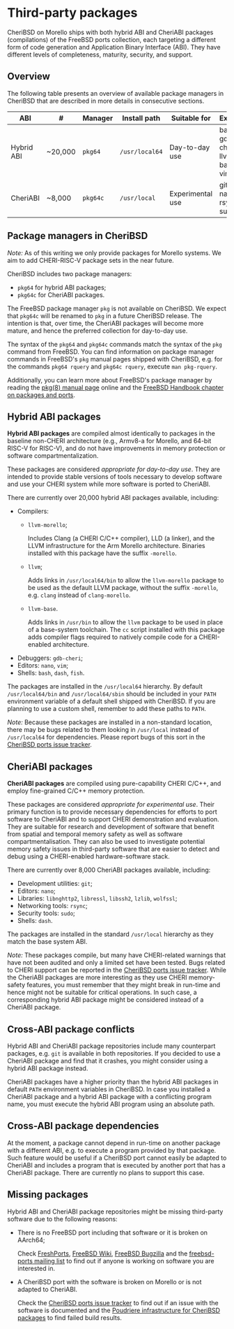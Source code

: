 # Third-party packages

CheriBSD on Morello ships with both hybrid ABI and CheriABI packages
(compilations) of the FreeBSD ports collection, each targeting a different
form of code generation and Application Binary Interface (ABI).
They have different levels of completeness, maturity, security, and support.

## Overview

The following table presents an overview of available package managers in
CheriBSD that are described in more details in consecutive sections.

| ABI        | #       | Manager | Install path   | Suitable for     | Examples |
|------------|---------|---------|----------------|------------------|----------|
| Hybrid ABI | ~20,000 | `pkg64` | `/usr/local64` | Day-to-day use   | bash<br/>gdb-cheri<br/>llvm-base<br/>vim |
| CheriABI   | ~8,000  | `pkg64c`| `/usr/local`   | Experimental use | git<br/>nano<br/>rsync<br/>sudo |

## Package managers in CheriBSD

*Note:* As of this writing we only provide packages for Morello systems.
We aim to add CHERI-RISC-V package sets in the near future.

CheriBSD includes two package managers:
* `pkg64` for hybrid ABI packages;
* `pkg64c` for CheriABI packages.

The FreeBSD package manager `pkg` is not available on CheriBSD.
We expect that `pkg64c` will be renamed to `pkg` in a future CheriBSD release.
The intention is that, over time, the CheriABI packages will become more
mature, and hence the preferred collection for day-to-day use.

The syntax of the `pkg64` and `pkg64c` commands match the syntax of the `pkg`
command from FreeBSD.
You can find information on package manager commands in FreeBSD's `pkg` manual
pages shipped with CheriBSD, e.g. for the commands `pkg64 rquery` and
`pkg64c rquery`, execute `man pkg-rquery`.

Additionally, you can learn more about FreeBSD's package manager by reading the
[pkg(8) manual page](https://www.freebsd.org/cgi/man.cgi?pkg(7)) online
and the [FreeBSD Handbook chapter on packages and
ports](https://docs.freebsd.org/en/books/handbook/ports/).

## Hybrid ABI packages

**Hybrid ABI packages** are compiled almost identically to packages in the
baseline non-CHERI architecture (e.g., Armv8-a for Morello, and 64-bit
RISC-V for RISC-V), and do not have improvements in memory protection or
software compartmentalization.

These packages are considered *appropriate for day-to-day use*.
They are intended to provide stable versions of tools necessary to develop
software and use your CHERI system while more software is ported to CheriABI.

There are currently over 20,000 hybrid ABI packages available, including:
* Compilers:
  * `llvm-morello`;

    Includes Clang (a CHERI C/C++ compiler), LLD (a linker), and the LLVM
    infrastructure for the Arm Morello architecture.
    Binaries installed with this package have the suffix `-morello`.

  * `llvm`;

    Adds links in `/usr/local64/bin` to allow the `llvm-morello` package to be
    used as the default LLVM package, without the suffix `-morello`,
    e.g. `clang` instead of `clang-morello`.

  * `llvm-base`.

    Adds links in `/usr/bin` to allow the `llvm` package to be used in place of
    a base-system toolchain. The `cc` script installed with this package adds
    compiler flags required to natively compile code for a CHERI-enabled
    architecture.
* Debuggers: `gdb-cheri`;
* Editors: `nano`, `vim`;
* Shells: `bash`, `dash`, `fish`.

The packages are installed in the `/usr/local64` hierarchy.
By default `/usr/local64/bin` and `/usr/local64/sbin` should be included in your
`PATH` environment variable of a default shell shipped with CheriBSD.
If you are planning to use a custom shell, remember to add these paths to
`PATH`.

*Note:* Because these packages are installed in a non-standard location,
there may be bugs related to them looking in `/usr/local` instead of
`/usr/local64` for dependencies. Please report bugs of this sort in
the [CheriBSD ports issue tracker](https://github.com/CTSRD-CHERI/cheribsd-ports/issues).

## CheriABI packages

**CheriABI packages** are compiled using pure-capability CHERI C/C++, and
employ fine-grained C/C++ memory protection.

These packages are considered *appropriate for experimental use*.
Their primary function is to provide necessary dependencies for efforts to port
software to CheriABI and to support CHERI demonstration and evaluation.
They are suitable for research and development of software that benefit from
spatial and temporal memory safety as well as software compartmentalisation.
They can also be used to investigate potential memory safety issues in
third-party software that are easier to detect and debug using a CHERI-enabled
hardware-software stack.

There are currently over 8,000 CheriABI packages available, including:
* Development utilities: `git`;
* Editors: `nano`;
* Libraries: `libnghttp2`, `libressl`, `libssh2`, `lzlib`, `wolfssl`;
* Networking tools: `rsync`;
* Security tools: `sudo`;
* Shells: `dash`.

The packages are installed in the standard `/usr/local` hierarchy as they match
the base system ABI.

*Note:* These packages compile, but many have CHERI-related warnings that
have not been audited and only a limited set have been tested. Bugs related to
CHERI support can be reported in the [CheriBSD ports issue
tracker](https://github.com/CTSRD-CHERI/cheribsd-ports/issues).
While the CheriABI packages are more interesting as they use CHERI memory-safety
features, you must remember that they might break in run-time and hence might
not be suitable for critical operations.
In such case, a corresponding hybrid ABI package might be considered instead of
a CheriABI package.

## Cross-ABI package conflicts

Hybrid ABI and CheriABI package repositories include many counterpart packages,
e.g. `git` is available in both repositories.
If you decided to use a CheriABI package and find that it crashes, you
might consider using a hybrid ABI package instead.

CheriABI packages have a higher priority than the hybrid ABI packages in default
`PATH` environment variables in CheriBSD.
In case you installed a CheriABI package and a hybrid ABI package with a
conflicting program name, you must execute the hybrid ABI program using
an absolute path.

## Cross-ABI package dependencies

At the moment, a package cannot depend in run-time on another package with
a different ABI, e.g. to execute a program provided by that package.
Such feature would be useful if a CheriBSD port cannot easily be adapted to
CheriABI and includes a program that is executed by another port that has
a CheriABI package.
There are currently no plans to support this case.

## Missing packages

Hybrid ABI and CheriABI package repositories might be missing third-party
software due to the following reasons:
* There is no FreeBSD port including that software or it is broken on AArch64;

  Check [FreshPorts](https://www.freshports.org/),
  [FreeBSD Wiki](https://wiki.freebsd.org/WantedPorts),
  [FreeBSD Bugzilla](https://bugs.freebsd.org/bugzilla/) and
  the [freebsd-ports mailing
  list](https://lists.freebsd.org/subscription/freebsd-ports) to find out
  if anyone is working on software you are interested in.

* A CheriBSD port with the software is broken on Morello or is not adapted to
CheriABI.

  Check the [CheriBSD ports issue
  tracker](https://github.com/CTSRD-CHERI/cheribsd-ports/issues) to find out if
  an issue with the software is documented and the [Poudriere infrastructure for
  CheriBSD packages](https://poudriere.cheribsd.org) to find failed build
  results.

